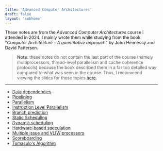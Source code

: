 ```yaml
---
title: 'Advanced Computer Architectures'
draft: false
layout: 'subhome'
---
```


These notes are from the *Advanced Computer Architectures* course I attended in 2024. I mainly wrote them while studying from the book "*Computer Architecture - A quantitative approach*" by John Hennessy and David Patterson.

> **Note**: these notes do not contain the last part of the course (namely multiprocessors, thread-level parallelism and cache coherence protocols) because the book described them in a far too detailed way compared to what was seen in the course. Thus, I recommend viewing the slides for those topics [here](https://www.dropbox.com/scl/fo/vx130qqkmk6idnx1mmcw9/h/Lectures?dl=0&subfolder_nav_tracking=1).

---

- [Data dependencies](aca24-data-dependencies)
- [Pipelining](aca24-pipelining)
- [Parallelism](aca24-parallelism)
- [Instruction Level Parallelism](aca24-ilp)
- [Branch prediction](aca24-branch-prediction)
- [Static Scheduling](aca24-static-scheduling)
- [Dynamic scheduling](aca24-dynamic-scheduling)
- [Hardware-based speculation](aca24-hw-speculation)
- [Multiple issue and VLIW processors](aca24-multiple-issue-vliw)
- [Scoreboarding](aca24-scoreboarding)
- [Tomasulo's Algorithm](aca24-tomasulo)
